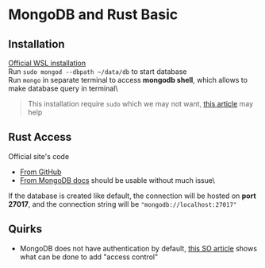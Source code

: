 # MongoDB and Rust Basic
## Installation
[Official WSL installation](https://docs.microsoft.com/en-us/windows/wsl/tutorials/wsl-database) \
Run `sudo mongod --dbpath ~/data/db` to start database\
Run `mongo` in separate terminal to access **mongodb shell**, which allows to make database query in terminal\

> This installation require `sudo` which we may not want, [this article](https://dev.to/seanwelshbrown/installing-mongodb-on-windows-subsystem-for-linux-wsl-2-19m9) may help

## Rust Access
Official site's code
* [From GitHub](https://github.com/mongodb/mongo-rust-driver) 
* [From MongoDB docs](https://docs.mongodb.com/drivers/rust/) 
should be usable without much issue\

If the database is created like default, the connection will be hosted on **port 27017**, and the connection string will be `"mongodb://localhost:27017"`

## Quirks
* MongoDB does not have authentication by default, [this SO article](https://stackoverflow.com/questions/38921414/mongodb-what-are-the-default-user-and-password) shows what can be done to add "access control"
